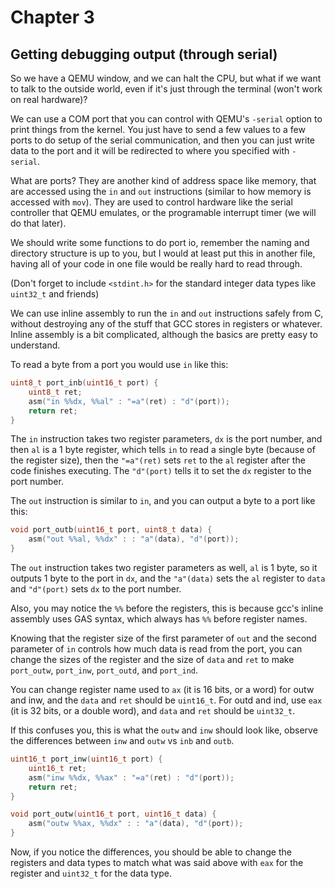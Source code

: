 # Chapter 3
## Getting debugging output (through serial)

So we have a QEMU window, and we can halt the CPU, but what if we want to talk to the outside world, even if it's just through the terminal (won't work on real hardware)?

We can use a COM port that you can control with QEMU's `-serial` option to print things from the kernel. You just have to send a few values to a few ports to do setup of the serial communication, and then you can just write data to the port and it will be redirected to where you specified with `-serial`.

What are ports? They are another kind of address space like memory, that are accessed using the `in` and `out` instructions (similar to how memory is accessed with `mov`). They are used to control hardware like the serial controller that QEMU emulates, or the programable interrupt timer (we will do that later).

We should write some functions to do port io, remember the naming and directory structure is up to you, but I would at least put this in another file, having all of your code in one file would be really hard to read through. 

(Don't forget to include `<stdint.h>` for the standard integer data types like `uint32_t` and friends)

We can use inline assembly to run the `in` and `out` instructions safely from C, without destroying any of the stuff that GCC stores in registers or whatever. Inline assembly is a bit complicated, although the basics are pretty easy to understand.

To read a byte from a port you would use `in` like this:
```c
uint8_t port_inb(uint16_t port) {
    uint8_t ret;
    asm("in %%dx, %%al" : "=a"(ret) : "d"(port));
    return ret;
}
```

The `in` instruction takes two register parameters, `dx` is the port number, and then `al` is a 1 byte register, which tells `in` to read a single byte (because of the register size), then the `"=a"(ret)` sets `ret` to the `al` register after the code finishes executing. The `"d"(port)` tells it to set the `dx` register to the port number.

The `out` instruction is similar to `in`, and you can output a byte to a port like this:
```c
void port_outb(uint16_t port, uint8_t data) {
    asm("out %%al, %%dx" : : "a"(data), "d"(port));
}
```
The `out` instruction takes two register parameters as well, `al` is 1 byte, so it outputs 1 byte to the port in `dx`, and the `"a"(data)` sets the `al` register to `data` and `"d"(port)` sets `dx` to the port number.

Also, you may notice the `%%` before the registers, this is because gcc's inline assembly uses GAS syntax, which always has `%%` before register names.

Knowing that the register size of the first parameter of `out` and the second parameter of `in` controls how much data is read from the port, you can change the sizes of the register and the size of `data` and `ret` to make `port_outw`, `port_inw`, `port_outd`, and `port_ind`.

You can change register name used to `ax` (it is 16 bits, or a word) for outw and inw, and the `data` and `ret` should be `uint16_t`. For outd and ind, use `eax` (it is 32 bits, or a double word), and `data` and `ret` should be `uint32_t`.

If this confuses you, this is what the `outw` and `inw` should look like, observe the differences between `inw` and `outw` vs `inb` and `outb`.

```c
uint16_t port_inw(uint16_t port) {
    uint16_t ret;
    asm("inw %%dx, %%ax" : "=a"(ret) : "d"(port));
    return ret;
}
```
```c
void port_outw(uint16_t port, uint16_t data) {
    asm("outw %%ax, %%dx" : : "a"(data), "d"(port));
}
```
Now, if you notice the differences, you should be able to change the registers and data types to match what was said above with `eax` for the register and `uint32_t` for the data type.
